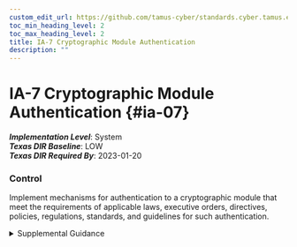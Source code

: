 ```yaml
---
custom_edit_url: https://github.com/tamus-cyber/standards.cyber.tamus.edu/tree/main/static/content/tamus.edu/TAMUS_profile.xml
toc_min_heading_level: 2
toc_max_heading_level: 2
title: IA-7 Cryptographic Module Authentication
description: ""
---
```


# IA-7 Cryptographic Module Authentication {#ia-07}

_**Implementation Level**_: System\
_**Texas DIR Baseline**_: LOW\
_**Texas DIR Required By**_: 2023-01-20

### Control

Implement mechanisms for authentication to a cryptographic module that meet the requirements of applicable laws, executive orders, directives, policies, regulations, standards, and guidelines for such authentication.

<details>
  <summary>Supplemental Guidance</summary>

Authentication mechanisms may be required within a cryptographic module to authenticate an operator accessing the module and to verify that the operator is authorized to assume the requested role and perform services within that role.

</details>

